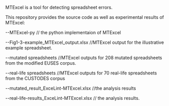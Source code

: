  MTExcel is a tool for detecting spreadsheet errors.

 This repository provides the source code as well as experimental results of MTExcel:
 
 --MTExcel-py // the python implementaion of MTExcel
 
 --Fig1-3-example_MTExcel_output.xlsx  //MTExcel output for the illustrative example spreadsheet.
 
 --mutated spreadsheets  //MTExcel outputs for 208 mutated spreadsheets from the modified EUSES corpus.
 
 --real-life spreadsheets //MTExcel outputs for 70 real-life spreadsheets from the CUSTODES corpus
 
 --mutated_result_ExceLint-MTExcel.xlsx   //the analysis results
 
 --real-life-results_ExceLint-MTExcel.xlsx // the analysis results.
